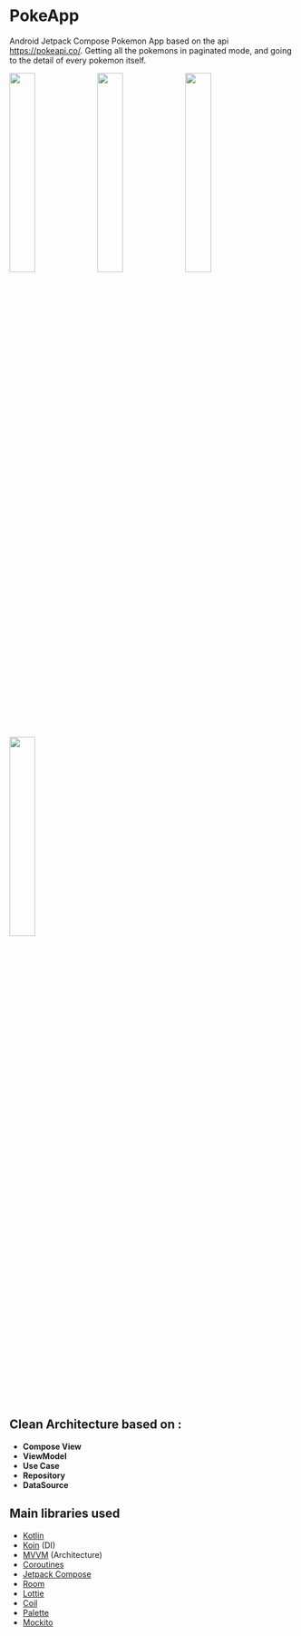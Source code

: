 # PokeApp
Android Jetpack Compose Pokemon App based on the api https://pokeapi.co/. Getting all the pokemons in paginated mode, and going to the detail of every pokemon itself.

<img src="https://github.com/diegaspar/PokeApp/assets/45268196/ecf5ca50-4323-4980-b620-2315a9d40067" width="30%" height="30%"/>
<img src="https://github.com/diegaspar/PokeApp/assets/45268196/31c235cf-12f7-4329-8668-6235d52c71fa" width="30%" height="30%"/>
<img src="https://github.com/diegaspar/PokeApp/assets/45268196/05156166-20fd-4a01-bc7b-73ff9c018592" width="30%" height="30%"/>
<img src="https://github.com/diegaspar/PokeApp/assets/45268196/a8919f8d-67fb-4844-bd61-3a31c04c6318" width="30%" height="30%"/>


## Clean Architecture based on : 
- **Compose View**
- **ViewModel**
- **Use Case**
- **Repository**
- **DataSource**


## Main libraries used
- [Kotlin](https://kotlinlang.org/docs/reference/)
- [Koin](https://github.com/InsertKoinIO/koin) (DI)
- [MVVM](https://developer.android.com/jetpack/docs/guide) (Architecture)
- [Coroutines](https://developer.android.com/kotlin/coroutines)
- [Jetpack Compose](https://developer.android.com/jetpack/compose)
- [Room](https://developer.android.com/training/data-storage/room)
- [Lottie](https://github.com/airbnb/lottie-android)
- [Coil](https://coil-kt.github.io/coil/)
- [Palette](https://developer.android.com/develop/ui/views/graphics/palette-colors)
- [Mockito](https://site.mockito.org/)
